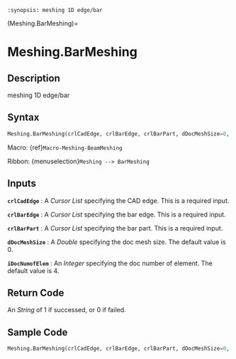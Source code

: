 ```{module} Meshing.BarMeshing()
:synopsis: meshing 1D edge/bar
```

(Meshing.BarMeshing)=

# Meshing.BarMeshing

## Description

meshing 1D edge/bar

## Syntax

```python
Meshing.BarMeshing(crlCadEdge, crlBarEdge, crlBarPart, dDocMeshSize=0, iDocNumofElem=4)
```

Macro: {ref}`Macro-Meshing-BeamMeshing`

Ribbon: {menuselection}`Meshing --> BarMeshing`

## Inputs

**`crlCadEdge`**
: A _Cursor List_ specifying the CAD edge. This is a required input.

**`crlBarEdge`**
: A _Cursor List_ specifying the bar edge. This is a required input.

**`crlBarPart`**
: A _Cursor List_ specifying the bar part. This is a required input.

**`dDocMeshSize`**
: A _Double_ specifying the doc mesh size. The default value is 0.

**`iDocNumofElem`**
: An _Integer_ specifying the doc number of element. The default value is 4.

## Return Code

An _String_ of 1 if successed, or 0 if failed.

## Sample Code

```python
Meshing.BarMeshing(crlCadEdge, crlBarEdge, crlBarPart, dDocMeshSize=0, iDocNumofElem=4)
```
